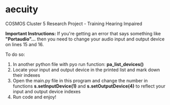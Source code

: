 # aecuity
COSMOS Cluster 5 Research Project - Training Hearing Impaired

**Important Instructions:** 
If you're getting an error that says something like **"Portaudio"...** then you need to change your audio input and output device on lines 15 and 16.

To do so:
1. In another python file with pyo run function: **pa_list_devices()**
2. Locate your input and output device in the printed list and mark down their indexes
3. Open the main.py file in this program and change the number in functions **s.setInputDevice(1)** and **s.setOutputDevice(4)** to reflect your input and output device indexes
4. Run code and enjoy!
